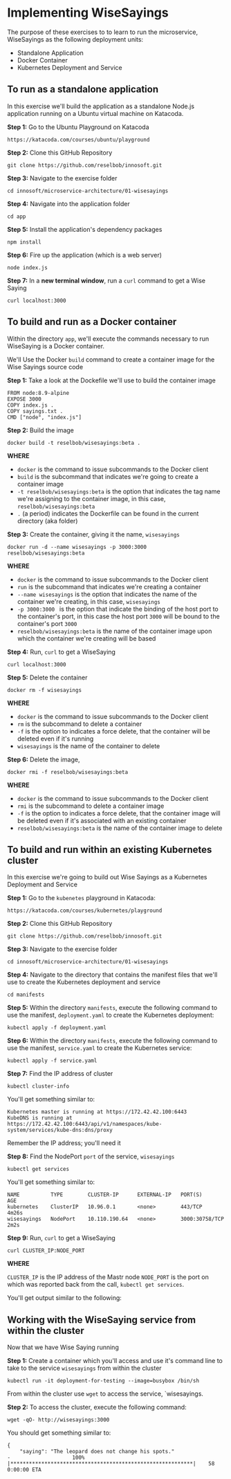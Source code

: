 # Implementing WiseSayings

The purpose of these exercises to to learn to run the microservice, WiseSayings as the following
deployment units:

* Standalone Application
* Docker Container
* Kubernetes Deployment and Service

## To run as a standalone application

In this exercise we'll build the application as a standalone Node.js application running
on a Ubuntu virtual machine on Katacoda.

**Step 1:** Go to the Ubuntu Playground on Katacoda

`https://katacoda.com/courses/ubuntu/playground`

**Step 2:** Clone this GitHub Repository

`git clone https://github.com/reselbob/innosoft.git`

**Step 3:** Navigate to the exercise folder

`cd innosoft/microservice-architecture/01-wisesayings`

**Step 4:** Navigate into the application folder

`cd app`

**Step 5:** Install the application's dependency packages

`npm install`

**Step 6:** Fire up the application (which is a web server)

`node index.js`

**Step 7:** In a **new terminal window**, run a `curl` command to get a Wise Saying

`curl localhost:3000`

## To build and run as a Docker container

Within the directory `app`, we'll execute the commands necessary to run WiseSaying is a Docker
container.

We'll Use the Docker `build` command to create a container image for the Wise Sayings
source code

**Step 1:** Take a look at the Dockefile we'll use to build the container image

```text
FROM node:8.9-alpine
EXPOSE 3000
COPY index.js .
COPY sayings.txt .
CMD ["node", "index.js"]
```

**Step 2:** Build the image

`docker build -t reselbob/wisesayings:beta .`

**WHERE**

* `docker` is the command to issue subcommands to the Docker client
* `build` is the subcommand that indicates we're going to create a container image
* `-t reselbob/wisesayings:beta` is the option that indicates the tag name we're assigning
to the container image, in this case, `reselbob/wisesayings:beta`
* `.` (a period) indicates the Dockerfile can be found in the current directory (aka folder)

**Step 3:** Create the container, giving it the name, `wisesayings`

`docker run -d --name wisesayings -p 3000:3000 reselbob/wisesayings:beta`

**WHERE**

* `docker` is the command to issue subcommands to the Docker client
* `run` is the subcommand that indicates we're creating a container
* `--name wisesayings` is the option that indicates the name of the container we're creating,
in this case, `wisesayings`
* `-p 3000:3000 ` is the option that indicate the binding of the host port to the container's port,
in this case the host port `3000` will be bound to the container's port `3000`
* `reselbob/wisesayings:beta` is the name of the container image upon which the container we're creating
will be based

**Step 4:** Run, `curl` to get a WiseSaying

`curl localhost:3000`

**Step 5:** Delete the container

`docker rm -f wisesayings`

**WHERE**

* `docker` is the command to issue subcommands to the Docker client
* `rm` is the subcommand to delete a container
* `-f` is the option to indicates a force delete, that the container will be deleted even if it's
running
* `wisesayings` is the name of the container to delete

**Step 6:** Delete the image,

`docker rmi -f reselbob/wisesayings:beta`

**WHERE**

* `docker` is the command to issue subcommands to the Docker client
* `rmi` is the subcommand to delete a container image
* `-f` is the option to indicates a force delete, that the container image will be
deleted even if it's associated with an existing container
* `reselbob/wisesayings:beta` is the name of the container image to delete

## To build and run within an existing Kubernetes cluster

In this exercise we're going to build out Wise Sayings as a Kubernetes Deployment and Service

**Step 1:** Go to the `kubenetes` playground in Katacoda:

`https://katacoda.com/courses/kubernetes/playground`

**Step 2:** Clone this GitHub Repository

`git clone https://github.com/reselbob/innosoft.git`

**Step 3:** Navigate to the exercise folder

`cd innosoft/microservice-architecture/01-wisesayings`

**Step 4:** Navigate to the directory that contains the manifest files that we'll use
to create the Kubernetes deployment and service

`cd manifests`

**Step 5:** Within the directory `manifests`, execute the following command to use the manifest,
`deployment.yaml` to create the Kubernetes deployment:

`kubectl apply -f deployment.yaml`

**Step 6:** Within the directory `manifests`, execute the following command to use the manifest,
`service.yaml` to create the Kubernetes service:

`kubectl apply -f service.yaml`

**Step 7:** Find the IP address of cluster 

`kubectl cluster-info`

You'll get something similar to:

```text
Kubernetes master is running at https://172.42.42.100:6443
KubeDNS is running at https://172.42.42.100:6443/api/v1/namespaces/kube-system/services/kube-dns:dns/proxy
```

Remember the IP address; you'll need it

**Step 8:** Find the NodePort `port` of the service, `wisesayings`

`kubectl get services`

You'll get something similar to:

```text
NAME          TYPE        CLUSTER-IP      EXTERNAL-IP   PORT(S)          AGE
kubernetes    ClusterIP   10.96.0.1       <none>        443/TCP          4m26s
wisesayings   NodePort    10.110.190.64   <none>        3000:30758/TCP   2m2s
```

**Step 9:** Run, `curl` to get a WiseSaying

`curl CLUSTER_IP:NODE_PORT`

**WHERE**

`CLUSTER_IP` is the IP address of the Mastr node
`NODE_PORT` is the port on which was reported back from the call, `kubectl get services`.

You'll get output similar to the following:



## Working with the WiseSaying service from within the cluster

Now that we have Wise Saying running

**Step 1:** Create a container which you'll access and use it's command line to take to the service `wisesayings` from
within the cluster

`kubectl run -it deployment-for-testing --image=busybox /bin/sh`

From within the cluster use `wget` to access the service, `wisesayings.

**Step 2:** To access the cluster, execute the following command:

`wget -qO- http://wisesayings:3000`

You should get something similar to:
```text
{
    "saying": "The leopard does not change his spots."
-                    100% |***********************************************************|    58  0:00:00 ETA
```